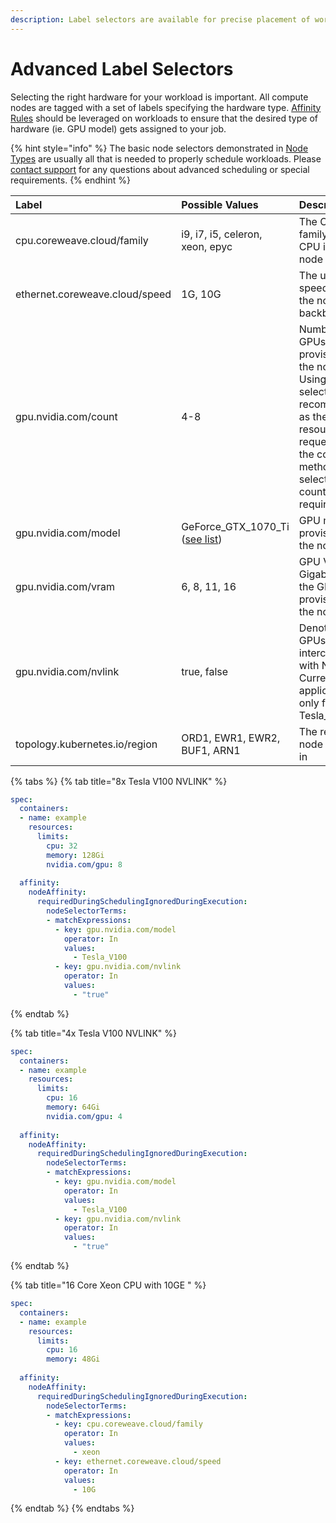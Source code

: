 ```yaml
---
description: Label selectors are available for precise placement of workloads
---
```


# Advanced Label Selectors

Selecting the right hardware for your workload is important. All compute nodes are tagged with a set of labels specifying the hardware type. [Affinity Rules](https://kubernetes.io/docs/concepts/configuration/assign-pod-node/#affinity-and-anti-affinity) should be leveraged on workloads to ensure that the desired type of hardware \(ie. GPU model\) gets assigned to your job.

{% hint style="info" %}
The basic node selectors demonstrated in [Node Types](node-types.md#requesting-compute-in-kubernetes) are usually all that is needed to properly schedule workloads. Please [contact support](mailto:support@coreweave.com) for any questions about advanced scheduling or special requirements.
{% endhint %}



| Label | Possible Values | Description |
| :--- | :--- | :--- |
| cpu.coreweave.cloud/family | i9, i7, i5, celeron, xeon, epyc | The CPU family of the CPU in the node |
| ethernet.coreweave.cloud/speed | 1G, 10G | The uplink speed from the node to the backbone |
| gpu.nvidia.com/count | 4-8 | Number of GPUs provisioned in the node. Using this selector is not recommended as the GPU resource requests are the correct method of selecting GPU count requirement |
| gpu.nvidia.com/model | GeForce\_GTX\_1070\_Ti \([see list](node-types.md#gpu-availability)\) | GPU model provisioned in the node |
| gpu.nvidia.com/vram | 6, 8, 11, 16 | GPU VRAM in Gigabytes on the GPUs provisioned in the node |
| gpu.nvidia.com/nvlink | true, false | Denotes if GPUs are interconnected with NVLink. Currently applicable only for Tesla\_V100 |
| topology.kubernetes.io/region | ORD1, EWR1, EWR2, BUF1, ARN1 | The region the node is placed in |

{% tabs %}
{% tab title="8x Tesla V100 NVLINK" %}
```yaml
spec:
  containers:
  - name: example
    resources:
      limits:
        cpu: 32
        memory: 128Gi
        nvidia.com/gpu: 8
        
  affinity:
    nodeAffinity:
      requiredDuringSchedulingIgnoredDuringExecution:
        nodeSelectorTerms:
        - matchExpressions:
          - key: gpu.nvidia.com/model
            operator: In
            values:
              - Tesla_V100
          - key: gpu.nvidia.com/nvlink
            operator: In
            values:
              - "true"
```
{% endtab %}

{% tab title="4x Tesla V100 NVLINK" %}
```yaml
spec:
  containers:
  - name: example
    resources:
      limits:
        cpu: 16
        memory: 64Gi
        nvidia.com/gpu: 4
        
  affinity:
    nodeAffinity:
      requiredDuringSchedulingIgnoredDuringExecution:
        nodeSelectorTerms:
        - matchExpressions:
          - key: gpu.nvidia.com/model
            operator: In
            values:
              - Tesla_V100
          - key: gpu.nvidia.com/nvlink
            operator: In
            values:
              - "true"
```
{% endtab %}

{% tab title="16 Core Xeon CPU with 10GE " %}
```yaml
spec:
  containers:
  - name: example
    resources:
      limits:
        cpu: 16
        memory: 48Gi
        
  affinity:
    nodeAffinity:
      requiredDuringSchedulingIgnoredDuringExecution:
        nodeSelectorTerms:
        - matchExpressions:
          - key: cpu.coreweave.cloud/family
            operator: In
            values:
              - xeon
          - key: ethernet.coreweave.cloud/speed
            operator: In
            values:
              - 10G
```
{% endtab %}
{% endtabs %}

